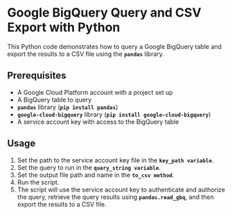 # Google BigQuery Query and CSV Export with Python

This Python code demonstrates how to query a Google BigQuery table and export the results to a CSV file using the **`pandas`** library.

## Prerequisites
- A Google Cloud Platform account with a project set up
- A BigQuery table to query
- **`pandas`** library (**`pip install pandas`**)
- **`google-cloud-bigquery`** library (**`pip install google-cloud-bigquery`**)
- A service account key with access to the BigQuery table
## Usage
1. Set the path to the service account key file in the **`key_path variable`**.
2. Set the query to run in the **`query_string variable`**.
3. Set the output file path and name in the **`to_csv method`**.
4. Run the script.
5. The script will use the service account key to authenticate and authorize the query, retrieve the query results using **`pandas.read_gbq`**, and then export the results to a CSV file.
